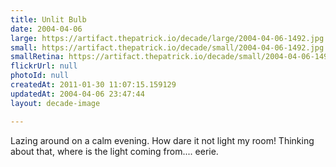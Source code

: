 ```yaml
---
title: Unlit Bulb
date: 2004-04-06
large: https://artifact.thepatrick.io/decade/large/2004-04-06-1492.jpg
small: https://artifact.thepatrick.io/decade/small/2004-04-06-1492.jpg
smallRetina: https://artifact.thepatrick.io/decade/small/2004-04-06-1492@2x.jpg
flickrUrl: null
photoId: null
createdAt: 2011-01-30 11:07:15.159129
updatedAt: 2004-04-06 23:47:44
layout: decade-image

---
```

Lazing around on a calm evening. How dare it not light my room! Thinking about that, where is the light coming from.... eerie.
